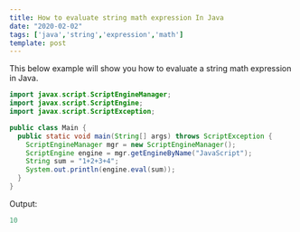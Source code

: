 ```yaml
---
title: How to evaluate string math expression In Java
date: "2020-02-02"
tags: ['java','string','expression','math']
template: post
---
```


This below example will show you how to evaluate a string math expression in Java.

```java
import javax.script.ScriptEngineManager;
import javax.script.ScriptEngine;
import javax.script.ScriptException;

public class Main {
  public static void main(String[] args) throws ScriptException {
    ScriptEngineManager mgr = new ScriptEngineManager();
    ScriptEngine engine = mgr.getEngineByName("JavaScript");
    String sum = "1+2+3+4";
    System.out.println(engine.eval(sum));
  }
}
```

Output:

```java
10
```
